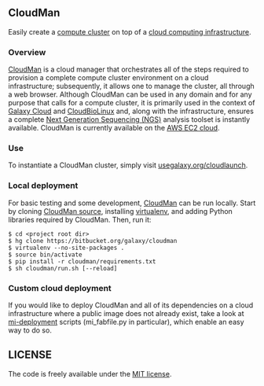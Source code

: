 ## CloudMan

Easily create a [compute cluster][9] on top of a [cloud computing infrastructure][11].

### Overview

[CloudMan][1] is a cloud manager that orchestrates all of the steps required
to provision a complete compute cluster environment on a cloud infrastructure;
subsequently, it allows one to manage the cluster, all through a web 
browser. Although CloudMan can be used in any domain and for any purpose that
calls for a compute cluster, it is primarily used in the context of [Galaxy Cloud][4]
and [CloudBioLinux][5] and, along with the infrastructure, ensures a complete 
[Next Generation Sequencing (NGS)][10] analysis toolset is instantly available.
CloudMan is currently available on the [AWS EC2 cloud][6].

### Use

To instantiate a CloudMan cluster, simply visit [usegalaxy.org/cloudlaunch][7].

### Local deployment
For basic testing and some development, [CloudMan][1] can be run locally.
Start by cloning [CloudMan source][3], installing [virtualenv][2], and
adding Python libraries required by CloudMan. Then, run it:

    $ cd <project root dir>
    $ hg clone https://bitbucket.org/galaxy/cloudman
    $ virtualenv --no-site-packages .
    $ source bin/activate
    $ pip install -r cloudman/requirements.txt
    $ sh cloudman/run.sh [--reload]

### Custom cloud deployment
If you would like to deploy CloudMan and all of its dependencies on a cloud
infrastructure where a public image does not already exist, take a look at
[mi-deployment][8] scripts (mi_fabfile.py in particular), which enable an easy
way to do so.

[1]: https://usecloudman.org/
[2]: https://github.com/pypa/virtualenv
[3]: https://bitbucket.org/galaxy/cloudman
[4]: http://www.nature.com/nbt/journal/v29/n11/full/nbt.2028.html
[5]: http://cloudbiolinux.org/
[6]: http://aws.amazon.com/ec2/
[7]: http://usegalaxy.org/cloudlaunch/
[8]: https://bitbucket.org/afgane/mi-deployment/
[9]: http://en.wikipedia.org/wiki/Computer_cluster
[10]: http://en.wikipedia.org/wiki/DNA_sequencing
[11]: http://en.wikipedia.org/wiki/Cloud_computing

## LICENSE

The code is freely available under the [MIT license][l1].

[l1]: http://www.opensource.org/licenses/mit-license.html

